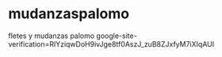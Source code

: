 # mudanzaspalomo
fletes y mudanzas palomo
google-site-verification=RlYziqwDoH9ivJge8tf0AszJ_zuB8ZJxfyM7iXIqAUI
